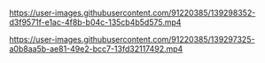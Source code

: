

https://user-images.githubusercontent.com/91220385/139298352-d3f9571f-e1ac-4f8b-b04c-135cb4b5d575.mp4


https://user-images.githubusercontent.com/91220385/139297325-a0b8aa5b-ae81-49e2-bcc7-13fd32117492.mp4

